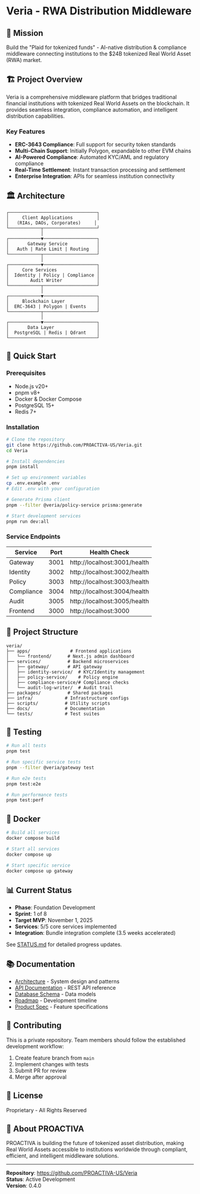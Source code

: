 # Veria - RWA Distribution Middleware

## 🎯 Mission
Build the "Plaid for tokenized funds" - AI-native distribution & compliance middleware connecting institutions to the $24B tokenized Real World Asset (RWA) market.

## 🏗️ Project Overview

Veria is a comprehensive middleware platform that bridges traditional financial institutions with tokenized Real World Assets on the blockchain. It provides seamless integration, compliance automation, and intelligent distribution capabilities.

### Key Features
- **ERC-3643 Compliance**: Full support for security token standards
- **Multi-Chain Support**: Initially Polygon, expandable to other EVM chains
- **AI-Powered Compliance**: Automated KYC/AML and regulatory compliance
- **Real-Time Settlement**: Instant transaction processing and settlement
- **Enterprise Integration**: APIs for seamless institution connectivity

## 🏛️ Architecture

```
┌─────────────────────────────────┐
│     Client Applications         │
│   (RIAs, DAOs, Corporates)     │
└────────────┬────────────────────┘
             │
┌────────────▼────────────────────┐
│       Gateway Service           │
│   Auth | Rate Limit | Routing   │
└────────────┬────────────────────┘
             │
┌────────────▼────────────────────┐
│     Core Services               │
│  Identity | Policy | Compliance │
│        Audit Writer             │
└────────────┬────────────────────┘
             │
┌────────────▼────────────────────┐
│     Blockchain Layer            │
│  ERC-3643 | Polygon | Events    │
└────────────┬────────────────────┘
             │
┌────────────▼────────────────────┐
│       Data Layer                │
│  PostgreSQL | Redis | Qdrant    │
└─────────────────────────────────┘
```

## 🚀 Quick Start

### Prerequisites
- Node.js v20+
- pnpm v8+
- Docker & Docker Compose
- PostgreSQL 15+
- Redis 7+

### Installation

```bash
# Clone the repository
git clone https://github.com/PROACTIVA-US/Veria.git
cd Veria

# Install dependencies
pnpm install

# Set up environment variables
cp .env.example .env
# Edit .env with your configuration

# Generate Prisma client
pnpm --filter @veria/policy-service prisma:generate

# Start development services
pnpm run dev:all
```

### Service Endpoints

| Service | Port | Health Check |
|---------|------|--------------|
| Gateway | 3001 | http://localhost:3001/health |
| Identity | 3002 | http://localhost:3002/health |
| Policy | 3003 | http://localhost:3003/health |
| Compliance | 3004 | http://localhost:3004/health |
| Audit | 3005 | http://localhost:3005/health |
| Frontend | 3000 | http://localhost:3000 |

## 📂 Project Structure

```
veria/
├── apps/               # Frontend applications
│   └── frontend/      # Next.js admin dashboard
├── services/          # Backend microservices
│   ├── gateway/       # API gateway
│   ├── identity-service/  # KYC/Identity management
│   ├── policy-service/    # Policy engine
│   ├── compliance-service/# Compliance checks
│   └── audit-log-writer/  # Audit trail
├── packages/          # Shared packages
├── infra/            # Infrastructure configs
├── scripts/          # Utility scripts
├── docs/             # Documentation
└── tests/            # Test suites
```

## 🧪 Testing

```bash
# Run all tests
pnpm test

# Run specific service tests
pnpm --filter @veria/gateway test

# Run e2e tests
pnpm test:e2e

# Run performance tests
pnpm test:perf
```

## 🐳 Docker

```bash
# Build all services
docker compose build

# Start all services
docker compose up

# Start specific service
docker compose up gateway
```

## 📊 Current Status

- **Phase**: Foundation Development
- **Sprint**: 1 of 8
- **Target MVP**: November 1, 2025
- **Services**: 5/5 core services implemented
- **Integration**: Bundle integration complete (3.5 weeks accelerated)

See [STATUS.md](STATUS.md) for detailed progress updates.

## 📚 Documentation

- [Architecture](docs/ARCHITECTURE.md) - System design and patterns
- [API Documentation](docs/API.md) - REST API reference
- [Database Schema](docs/DATABASE_SCHEMA.md) - Data models
- [Roadmap](ROADMAP_AND_SPRINTS.md) - Development timeline
- [Product Spec](docs/PRODUCT_SPEC.md) - Feature specifications

## 🤝 Contributing

This is a private repository. Team members should follow the established development workflow:

1. Create feature branch from `main`
2. Implement changes with tests
3. Submit PR for review
4. Merge after approval

## 📄 License

Proprietary - All Rights Reserved

## 🏢 About PROACTIVA

PROACTIVA is building the future of tokenized asset distribution, making Real World Assets accessible to institutions worldwide through compliant, efficient, and intelligent middleware solutions.

---

**Repository**: https://github.com/PROACTIVA-US/Veria  
**Status**: Active Development  
**Version**: 0.4.0
